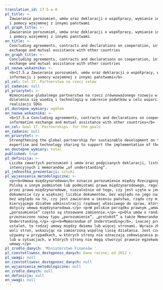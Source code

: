```yaml
---
translation_id: 17-5-a-0
pl_title: >-
  Zawieranie porozumień, umów oraz deklaracji o współpracy, wymianie informacji
  i pomocy wzajemnej z innymi państwami
pl_graph_title: >-
  Zawieranie porozumień, umów oraz deklaracji o współpracy, wymianie informacji
  i pomocy wzajemnej z innymi państwami
en_title: >-
  Concluding agreements, contracts and declarations on cooperation, information
  exchange and mutual assistance with other countries
en_graph_title: >-
  Concluding agreements, contracts and declarations on cooperation, information
  exchange and mutual assistance with other countries
pl_nazwa_wskaznika: >-
  <b>17.5.a Zawieranie porozumień, umów oraz deklaracji o współpracy, wymianie
  informacji i pomocy wzajemnej z innymi państwami</b>
pl_cel: Cel 17. Partnerstwa na rzecz celów
pl_zadanie: null
pl_priorytet: >-
  Wzmocnienie globalnego partnerstwa na rzecz zrównoważonego rozwoju w zakresie
  dzielenia się wiedzą i technologią w zakresie podatków w celu wsparcia w
  realizacji SDGs
pl_dostepne_wymiary: ogółem
en_nazwa_wskaznika: >-
  <b>17.5.a Concluding agreements, contracts and declarations on cooperation,
  information exchange and mutual assistance with other countries</b>
en_cel: Goal 17. Partnerships  for the goals
en_zadanie: null
en_priorytet: >-
  Strengthening the global partnership for sustainable development on tax
  expertise and technology sharing to support the implementation of the SDGs
en_dostepne_wymiary: total
published: true
pl_definicja: >-
  Liczba zawartych porozumień i umów oraz podpisanych deklaracji, listów
  intencyjnych i memorandów „of understanding”.
pl_jednostka_prezentacji: sztuki
pl_wyjasnienia_metodologiczne: >-
  <p><b>Umowa międzynarodowa</b> oznacza porozumienie między Rzecząpospolitą
  Polską a innym podmiotem lub podmiotami prawa międzynarodowego, regulowane
  przez prawo międzynarodowe, niezależnie od tego, czy jest ujęte w jednym
  dokumencie czy w większej liczbie dokumentów, bez względu na jego nazwę oraz
  bez względu na to, czy jest zawierane w imieniu państwa, rządu czy ministra
  kierującego działem administracji rządowej właściwego do spraw, których
  dotyczy umowa międzynarodowa.</p> <p>W polskim porządku prawnym „umowa” i
  „porozumienie” często są stosowane zamiennie.</p> <p>Dla umów o randze niższej
  przeznaczono nazwy typu „porozumienie”, „protokół” a także Memorandum of
  Understanding.</p> <p><b>Memorandum of Understanding</b>, inaczej protokół
  ustaleń, to rodzaj umowy między dwiema lub więcej stronami. Wyraża zbieżność
  woli stron, wskazując na zamierzoną wspólną linię działania. Jest często
  używany w przypadkach, w których strony nie oznaczają zobowiązania prawnego
  lub w sytuacjach, w których strony nie mogą stworzyć prawnie egzekwowalnej
  umowy.</p>
pl_zrodlo_danych: 'Ministerstwo Finansów '
pl_czestotliwosc_dostępnosc_danych: Dane roczne; od 2012 r.
pl_uwagi: null
en_czestotliwosc_dostępnosc_danych: null
en_wyjasnienia_metodologiczne: null
en_zrodlo_danych: null
en_definicja: null
en_uwagi: null
---
```

